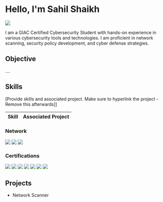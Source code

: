 # Hello, I'm Sahil Shaikh
<a href="www.linkedin.com/in/sahil-shaikh-cs"><img src="https://img.shields.io/badge/-LinkedIn-0072b1?&style=for-the-badge&logo=linkedin&logoColor=white" /></a>

I am a GIAC Certified Cybersecurity Student with hands-on experience in various cybersecurity tools and technologies. I am proficient in network scanning, security policy development, and cyber defense strategies.

## Objective


....
## Skills
[Provide skills and associated project. Make sure to hyperlink the project - Remove this afterwards]]

| Skill                                         | Associated Project         |
|-----------------------------------------------|----------------------------|





### Network
<div>
    <img src="https://img.shields.io/badge/-Wireshark-1679A7?&style=for-the-badge&logo=Wireshark&logoColor=white" />
    <img src="https://img.shields.io/badge/-Suricata-EF3B2D?&style=for-the-badge&logo=Suricata&logoColor=white" />
    <img src="https://img.shields.io/badge/-Zeek-777BB4?&style=for-the-badge&logo=Zeek&logoColor=white" />
</div>




### Certifications
<div>
<img src="https://img.shields.io/badge/-GIAC_GCLD-000000?&style=for-the-badge&logo=GIAC&logoColor=white" />

<img src="https://img.shields.io/badge/-GIAC_GSEC-000000?style=for-the-badge&logo=GIAC&logoColor=white" />
<img src="https://img.shields.io/badge/-GIAC_GCIH-000000?style=for-the-badge&logo=GIAC&logoColor=white" />
<img src="https://img.shields.io/badge/-GIAC_GPYc-0078D4?&style=for-the-badge&logo=GIAC&logoColor=white" />
<img src="https://img.shields.io/badge/-GIAC_GFACT-0078D4?style=for-the-badge&logo=GIAC&logoColor=white" />
<img src="https://img.shields.io/badge/-GIAC_GISF-0078D4?style=for-the-badge&logo=GIAC&logoColor=white" />
<img src="https://img.shields.io/badge/-Microsoft_Azure_Fundamentals-0078D4?style=for-the-badge&logo=Microsoft&logoColor=white" />





</div>

## Projects
- Network Scanner
